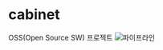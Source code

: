 # cabinet
OSS(Open Source SW) 프로젝트
![파이프라인](https://github.com/rlawjd10/udp_socket/assets/108384971/e75d6684-859e-4ee3-9f22-2995988fd9bb)

